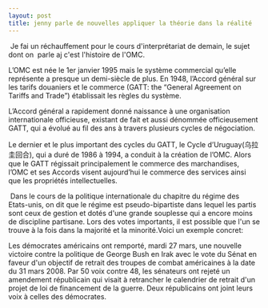 ```yaml
---
layout: post
title: jenny parle de nouvelles appliquer la théorie dans la réalité
---
```


<p> Je fai un réchauffement pour le cours d&#39;interprétariat de demain, le sujet dont on  parle aj c&#39;est l&#39;histoire de l&#39;OMC.</p>
<p>L’OMC est née le 1er janvier 1995 mais le système commercial qu’elle représente a presque un demi-siècle de plus. En 1948, l’Accord général sur les tarifs douaniers et le commerce (GATT: the “General Agreement on Tariffs and Trade”) établissait les règles du système.</p>
<p>L’Accord général a rapidement donné naissance à une organisation internationale officieuse, existant de fait et aussi dénommée officieusement GATT, qui a évolué au fil des ans à travers plusieurs cycles de négociation.</p>
<p>Le dernier et le plus important des cycles du GATT, le Cycle d’Uruguay(乌拉圭回合), qui a duré de 1986 à 1994, a conduit à la création de l’OMC. Alors que le GATT régissait principalement le commerce des marchandises, l’OMC et ses Accords visent aujourd’hui le commerce des services ainsi que les propriétés intellectuelles. </p>
<p> Dans le cours de la politique internationale du chapitre du régime des Etats-unis, on dit que le régime est pseudo-bipartiste dans lequel les partis sont ceux de gestion et dotés d&#39;une grande souplesse qui a encore moins de discipline partisane. Lors des votes importants, il est possible que l&#39;un se trouve à la fois dans la majorité et la minorité.Voici un exemple concret: </p>
<p>Les démocrates américains ont remporté, mardi 27 mars, une nouvelle victoire contre la politique de George Bush en Irak avec le vote du Sénat en faveur d&#39;un objectif de retrait des troupes de combat américaines à la date du 31 mars 2008. Par 50 voix contre 48, les sénateurs ont rejeté un amendement républicain qui visait à retrancher le calendrier de retrait d&#39;un projet de loi de financement de la guerre. Deux républicains ont joint leurs voix à celles des démocrates.</p>
<p></p>
